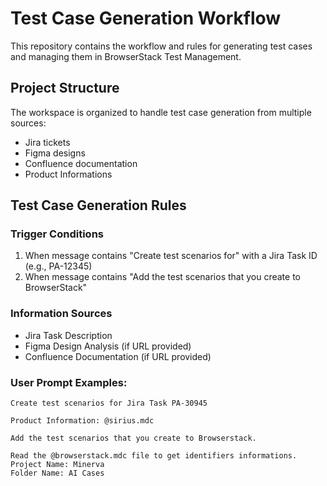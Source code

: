 # Test Case Generation Workflow

This repository contains the workflow and rules for generating test cases and managing them in BrowserStack Test Management.

## Project Structure

The workspace is organized to handle test case generation from multiple sources:
- Jira tickets
- Figma designs
- Confluence documentation
- Product Informations 

## Test Case Generation Rules

### Trigger Conditions
1. When message contains "Create test scenarios for" with a Jira Task ID (e.g., PA-12345)
2. When message contains "Add the test scenarios that you create to BrowserStack"

### Information Sources
- Jira Task Description
- Figma Design Analysis (if URL provided)
- Confluence Documentation (if URL provided)


### User Prompt Examples:
    Create test scenarios for Jira Task PA-30945

    Product Information: @sirius.mdc
    
    Add the test scenarios that you create to Browserstack.
    
    Read the @browserstack.mdc file to get identifiers informations.
    Project Name: Minerva
    Folder Name: AI Cases
